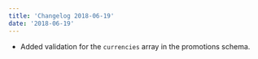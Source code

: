 ```yaml
---
title: 'Changelog 2018-06-19'
date: '2018-06-19'
---
```

- Added validation for the `currencies` array in the promotions schema.

